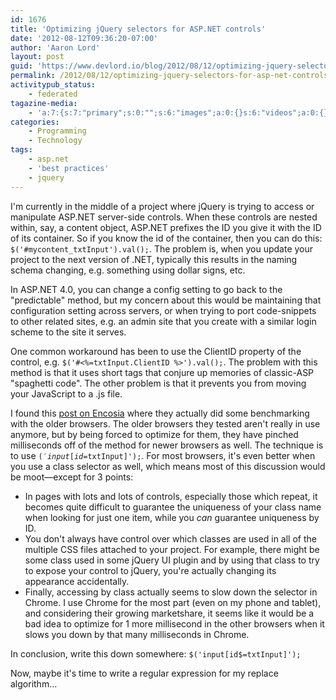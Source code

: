```yaml
---
id: 1676
title: 'Optimizing jQuery selectors for ASP.NET controls'
date: '2012-08-12T09:36:20-07:00'
author: 'Aaron Lord'
layout: post
guid: 'https://www.devlord.io/blog/2012/08/12/optimizing-jquery-selectors-for-asp-net-controls/'
permalink: /2012/08/12/optimizing-jquery-selectors-for-asp-net-controls/
activitypub_status:
    - federated
tagazine-media:
    - 'a:7:{s:7:"primary";s:0:"";s:6:"images";a:0:{}s:6:"videos";a:0:{}s:11:"image_count";i:0;s:6:"author";s:8:"28099389";s:7:"blog_id";s:8:"28571045";s:9:"mod_stamp";s:19:"2012-08-12 20:33:57";}'
categories:
    - Programming
    - Technology
tags:
    - asp.net
    - 'best practices'
    - jquery
---
```


I'm currently in the middle of a project where jQuery is trying to access or manipulate ASP.NET server-side controls. When these controls are nested within, say, a content object, ASP.NET prefixes the ID you give it with the ID of its container. So if you know the id of the container, then you can do this:  <code>$('#mycontent_txtInput').val();</code>. The problem is, when you update your project to the next version of .NET, typically this results in the naming schema changing, e.g. something using dollar signs, etc.

In ASP.NET 4.0, you can change a config setting to go back to the "predictable" method, but my concern about this would be maintaining that configuration setting across servers, or when trying to port code-snippets to other related sites, e.g. an admin site that you create with a similar login scheme to the site it serves.

One common workaround has been to use the ClientID property of the control, e.g.  <code>$('#&lt;%=txtInput.ClientID %&gt;').val();</code>. The problem with this method is that it uses short tags that conjure up memories of classic-ASP "spaghetti code". The other problem is that it prevents you from moving your JavaScript to a .js file.

I found this <a href="http://encosia.com/11-keystrokes-that-made-my-jquery-selector-run-10x-faster/">post on Encosia</a> where they actually did some benchmarking with the older browsers. The older browsers they tested aren't really in use anymore, but by being forced to optimize for them, they have pinched milliseconds off of the method for newer browsers as well. The technique is to use  <code>$('input[id$=txtInput]');</code>. For most browsers, it's even better when you use a class selector as well, which means most of this discussion would be moot—except for 3 points:
<ul>
	<li>In pages with lots and lots of controls, especially those which repeat, it becomes quite difficult to guarantee the uniqueness of your class name when looking for just one item, while you <em>can</em> guarantee uniqueness by ID.</li>
	<li>You don't always have control over which classes are used in all of the multiple CSS files attached to your project. For example, there might be some class used in some jQuery UI plugin and by using that class to try to expose your control to jQuery, you're actually changing its appearance accidentally.</li>
	<li>Finally, accessing by class actually seems to slow down the selector in Chrome. I use Chrome for the most part (even on my phone and tablet), and considering their growing marketshare, it seems like it would be a bad idea to optimize for 1 more millisecond in the other browsers when it slows you down by that many milliseconds in Chrome.</li>
</ul>
In conclusion, write this down somewhere: <code>$('input[id$=txtInput]');</code>

Now, maybe it's time to write a regular expression for my replace algorithm...